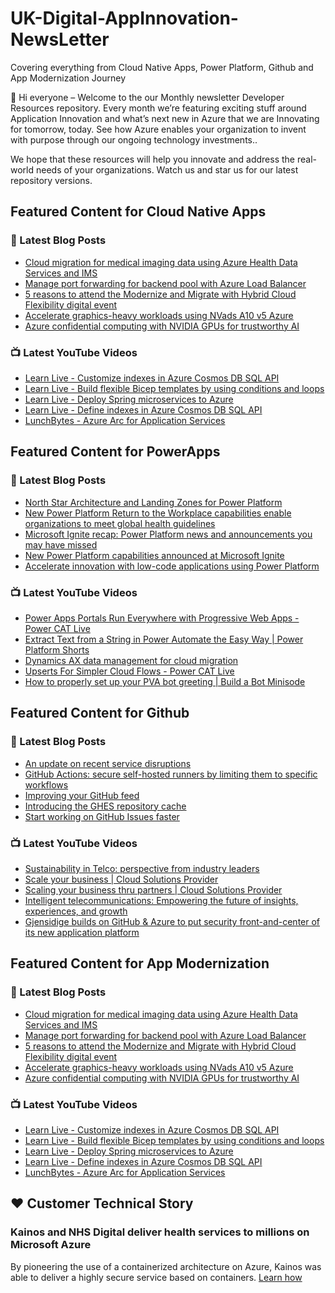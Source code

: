 # UK-Digital-AppInnovation-NewsLetter

Covering everything from Cloud Native Apps, Power Platform, Github and App Modernization Journey

👋 Hi everyone – Welcome to the our Monthly newsletter Developer Resources repository. Every month we’re featuring exciting stuff around Application Innovation and what’s next new in Azure that we are Innovating for tomorrow, today. See how Azure enables your organization to invent with purpose through our ongoing technology investments..


We hope that these resources will help you innovate and address the real-world needs of your organizations. Watch us and star us for our latest repository versions.

## Featured Content for Cloud Native Apps


### 📝 Latest Blog Posts

    
<!-- BLOGCNA:START -->
- [Cloud migration for medical imaging data using Azure Health Data Services and IMS](https://azure.microsoft.com/blog/cloud-migration-for-medical-imaging-data-using-azure-health-data-services-and-ims/)
- [Manage port forwarding for backend pool with Azure Load Balancer](https://azure.microsoft.com/blog/manage-port-forwarding-for-backend-pool-with-azure-load-balancer/)
- [5 reasons to attend the Modernize and Migrate with Hybrid Cloud Flexibility digital event](https://azure.microsoft.com/blog/5-reasons-to-attend-the-modernize-and-migrate-with-hybrid-cloud-flexibility-digital-event/)
- [Accelerate graphics-heavy workloads using NVads A10 v5 Azure ](https://azure.microsoft.com/blog/accelerate-graphicsheavy-workloads-using-nvads-a10-v5-azure/)
- [Azure confidential computing with NVIDIA GPUs for trustworthy AI](https://azure.microsoft.com/blog/azure-confidential-computing-with-nvidia-gpus-for-trustworthy-ai/)
<!-- BLOGCNA:END -->

### 📺 Latest YouTube Videos

 
<!-- YOUTUBECNA:START -->
- [Learn Live - Customize indexes in Azure Cosmos DB SQL API](https://www.youtube.com/watch?v=eCyG5CPS5fo)
- [Learn Live - Build flexible Bicep templates by using conditions and loops](https://www.youtube.com/watch?v=YFzFPj2UgZc)
- [Learn Live - Deploy Spring microservices to Azure](https://www.youtube.com/watch?v=paxOM1Gm_HQ)
- [Learn Live - Define indexes in Azure Cosmos DB SQL API](https://www.youtube.com/watch?v=gMKELAc8MwY)
- [LunchBytes - Azure Arc for Application Services](https://www.youtube.com/watch?v=GAog-m35-N8)
<!-- YOUTUBECNA:END -->

##  Featured Content for PowerApps
### 📝 Latest Blog Posts
<!-- BLOGPOWER:START -->
- [North Star Architecture and Landing Zones for Power Platform](https://cloudblogs.microsoft.com/powerplatform/2022/02/18/north-star-architecture-and-landing-zones-for-power-platform/)
- [New Power Platform Return to the Workplace capabilities enable organizations to meet global health guidelines](https://cloudblogs.microsoft.com/powerplatform/2021/11/30/new-power-platform-return-to-the-workplace-capabilities-enable-organizations-to-meet-global-health-guidelines/)
- [Microsoft Ignite recap: Power Platform news and announcements you may have missed](https://cloudblogs.microsoft.com/powerplatform/2021/11/18/microsoft-ignite-recap-power-platform-news-and-announcements-you-may-have-missed/)
- [New Power Platform capabilities announced at Microsoft Ignite](https://cloudblogs.microsoft.com/powerplatform/2021/11/02/new-power-platform-capabilities-announced-at-microsoft-ignite/)
- [Accelerate innovation with low-code applications using Power Platform](https://cloudblogs.microsoft.com/powerplatform/2021/11/02/accelerate-innovation-with-low-code-applications-using-power-platform/)
<!-- BLOGPOWER:END -->
 ### 📺 Latest YouTube Videos
    
<!-- YOUTUBEPOWER:START -->
- [Power Apps Portals Run Everywhere with Progressive Web Apps - Power CAT Live](https://www.youtube.com/watch?v=_4D8FQr5Qec)
- [Extract Text from a String in Power Automate the Easy Way | Power Platform Shorts](https://www.youtube.com/watch?v=dlHlAny2N1U)
- [Dynamics AX data management for cloud migration](https://www.youtube.com/watch?v=kcVgQq25z4I)
- [Upserts For Simpler Cloud Flows - Power CAT Live](https://www.youtube.com/watch?v=-zPqK5MIwck)
- [How to properly set up your PVA bot greeting | Build a Bot Minisode](https://www.youtube.com/watch?v=7dYUxjLhavo)
<!-- YOUTUBEPOWER:END -->

##  Featured Content for Github
### 📝 Latest Blog Posts
<!-- BLOGGITHUB:START -->
- [An update on recent service disruptions](https://github.blog/2022-03-23-an-update-on-recent-service-disruptions/)
- [GitHub Actions: secure self-hosted runners by limiting them to specific workflows](https://github.blog/2022-03-23-github-actions-secure-self-hosted-runners-specific-workflows/)
- [Improving your GitHub feed](https://github.blog/2022-03-22-improving-your-github-feed/)
- [Introducing the GHES repository cache](https://github.blog/2022-03-22-introducing-the-ghes-repository-cache/)
- [Start working on GitHub Issues faster](https://github.blog/2022-03-21-start-working-on-github-issues-faster/)
<!-- BLOGGITHUB:END -->
### 📺 Latest YouTube Videos
<!-- YOUTUBEGITHUB:START -->
- [Sustainability in Telco: perspective from industry leaders](https://www.youtube.com/watch?v=umeu4BkO7EA)
- [Scale your business | Cloud Solutions Provider](https://www.youtube.com/watch?v=yC9d52PsuOg)
- [Scaling your business thru partners | Cloud Solutions Provider](https://www.youtube.com/watch?v=X33C-RV9dZc)
- [Intelligent telecommunications: Empowering the future of insights, experiences, and growth](https://www.youtube.com/watch?v=d568RFbCLz0)
- [Gjensidige builds on GitHub &amp; Azure to put security front-and-center of its new application platform](https://www.youtube.com/watch?v=2vM27KH_jCI)
<!-- YOUTUBEGITHUB:END -->
##  Featured Content for App Modernization
### 📝 Latest Blog Posts
<!-- BLOGAPPMOD:START -->
- [Cloud migration for medical imaging data using Azure Health Data Services and IMS](https://azure.microsoft.com/blog/cloud-migration-for-medical-imaging-data-using-azure-health-data-services-and-ims/)
- [Manage port forwarding for backend pool with Azure Load Balancer](https://azure.microsoft.com/blog/manage-port-forwarding-for-backend-pool-with-azure-load-balancer/)
- [5 reasons to attend the Modernize and Migrate with Hybrid Cloud Flexibility digital event](https://azure.microsoft.com/blog/5-reasons-to-attend-the-modernize-and-migrate-with-hybrid-cloud-flexibility-digital-event/)
- [Accelerate graphics-heavy workloads using NVads A10 v5 Azure ](https://azure.microsoft.com/blog/accelerate-graphicsheavy-workloads-using-nvads-a10-v5-azure/)
- [Azure confidential computing with NVIDIA GPUs for trustworthy AI](https://azure.microsoft.com/blog/azure-confidential-computing-with-nvidia-gpus-for-trustworthy-ai/)
<!-- BLOGAPPMOD:END -->
### 📺 Latest YouTube Videos
<!-- YOUTUBEAPPMOD:START -->
- [Learn Live - Customize indexes in Azure Cosmos DB SQL API](https://www.youtube.com/watch?v=eCyG5CPS5fo)
- [Learn Live - Build flexible Bicep templates by using conditions and loops](https://www.youtube.com/watch?v=YFzFPj2UgZc)
- [Learn Live - Deploy Spring microservices to Azure](https://www.youtube.com/watch?v=paxOM1Gm_HQ)
- [Learn Live - Define indexes in Azure Cosmos DB SQL API](https://www.youtube.com/watch?v=gMKELAc8MwY)
- [LunchBytes - Azure Arc for Application Services](https://www.youtube.com/watch?v=GAog-m35-N8)
<!-- YOUTUBEAPPMOD:END -->


## ♥️ Customer Technical Story 

### Kainos and NHS Digital deliver health services to millions on Microsoft Azure

By pioneering the use of a containerized architecture on Azure, Kainos was able to deliver a highly secure service based on containers. [Learn how](https://customers.microsoft.com/en-us/story/1368348549535774520-kainos-and-nhs-digital-deliver-health-services-to-millions-on-microsoft-azure)

